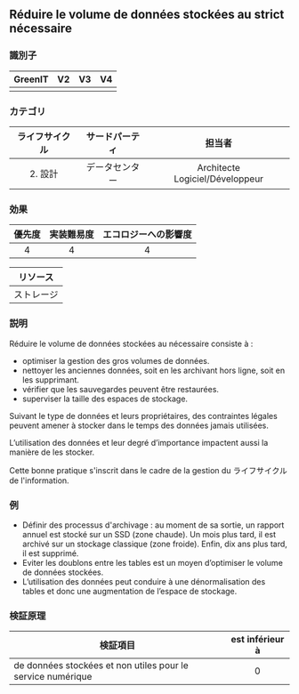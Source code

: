 ## Réduire le volume de données stockées au strict nécessaire

### 識別子

| GreenIT |  V2  |  V3  |  V4  |
|:-------:|:----:|:----:|:----:|
|         |      |      |      |

### カテゴリ

| ライフサイクル |  サードパーティ  |  担当者  |
|:---------:|:----:|:----:|
| 2. 設計 | データセンター | Architecte Logiciel/Développeur |

### 効果

| 優先度 |      実装難易度       |  エコロジーへの影響度    |
|:-------------------:|:-------------------------:|:---------------------:|
| 4 | 4 | 4 |

|リソース                                      |
|:----------------------------------------------------------:|
| ストレージ  |

### 説明
Réduire le volume de données stockées au nécessaire consiste à :
* optimiser la gestion des gros volumes de données.
* nettoyer les anciennes données, soit en les archivant hors ligne, soit en les supprimant.
* vérifier que les sauvegardes peuvent être restaurées.
* superviser la taille des espaces de stockage.

Suivant le type de données et leurs propriétaires, des contraintes légales peuvent amener à stocker dans le temps des données jamais utilisées.

L’utilisation des données et leur degré d’importance impactent aussi la manière de les stocker.

Cette bonne pratique s'inscrit dans le cadre de la gestion du ライフサイクル de l'information.

### 例
* Définir des processus d'archivage : au moment de sa sortie, un rapport annuel est stocké sur un SSD (zone chaude). Un mois plus tard, il est archivé sur un stockage classique (zone froide). Enfin, dix ans plus tard, il est supprimé.
* Eviter les doublons entre les tables est un moyen d’optimiser le volume de données stockées.
* L’utilisation des données peut conduire à une dénormalisation des tables et donc une augmentation de l’espace de stockage.

### 検証原理

| 検証項目     |     est inférieur à   |  
|-------------------|:-------------------------:|
| de données stockées et non utiles pour le service numérique    |  0 |
